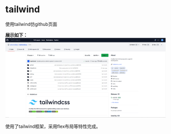 # tailwind
使用tailwind仿github页面

**展示如下：**
![tailwind](https://github.com/Flandre3569/tailwind/blob/main/4YPL7EPH5PQJYUG9D5%5DSIL0.png)

使用了tailwind框架，采用flex布局等特性完成。
